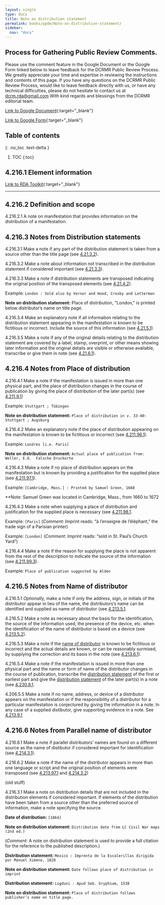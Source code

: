 ```yaml
---
layout: single
type: docs
title: Note on distribution statement
permalink: books/ppdm/Note-on-distribution-statement/
sidebar:
  nav: "docs"
---
```



## Process for Gathering Public Review Comments.
Please use the comment feature in the Google Document or the Google Form linked below to leave feedback for the DCRMR Public Review Process.  We greatly appreciate your time and expertise in reviewing the instructions and contents of this page.  If you have any questions on the DCRMR Public Review Process, would like to leave feedback directly with us, or have any technical difficulties, please do not hesitate to contact us at dcrm.rda@gmail.com  With kind regards and blessings from the DCRMR editorial team.

[Link to Google Document](https://docs.google.com/document/d/1_Gh-JT9voqgvhE2uBjVDrTsmdvDIldJTfzdWthVHq8g/edit#heading=h.rkgo3gie23qj){:target="_blank"}

[Link to Google Form](https://docs.google.com/forms/d/e/1FAIpQLSdNtJkbY1mngdTcvCoB7zZcpaIuuKHvlbyiidP-QunDy14VcQ/viewform){:target="_blank"}

## Table of contents
{: .no_toc .text-delta }

1. TOC
{:toc}


## 4.216.1 Element information

[Link to RDA Toolkit](https://beta.rdatoolkit.org/Content/Index?externalId=en-US_ala-c00aea47-ad2e-36bd-b358-6a8389c5dc62){:target="_blank"}

---

## 4.216.2 Definition and scope

<a name="4.216.2.1">4.216.2.1</a> A note on manifestation that provides information on the distribution of a manifestation.

## 4.216.3 Notes from Distribution statements

<a name="4.216.3.1">4.216.3.1</a>  Make a note if any part of the distribution statement is taken from a source other than the title page (see [4.21.3.2](/DCRMR/books/ppdm/Distribution-statement/#4.21.3.2)).

<a name="4.216.3.2">4.216.3.2</a> Make a note about information not transcribed in the distribution statement if considered important (see [4.21.3.3](/DCRMR/books/ppdm/Distribution-statement/#4.21.3.3)).

<a name="4.216.3.3">4.216.3.3</a> Make a note if distribution statements are transposed indicating the original position of the transposed elements (see [4.21.4.2](/DCRMR/books/ppdm/Distribution-statement/#4.21.4.2)).

Example: `London : Sold also by Vernor and Hood, Crosby and Letterman`

**Note on distribution statement:** Place of distribution, "London," is printed below distributor’s name on title page.

<a name="4.216.3.4">4.216.3.4</a> Make an explanatory note if all information relating to the distribution statement appearing in the manifestation is known to be fictitious or incorrect. Include the source of this information (see [4.21.5.1](/DCRMR/books/ppdm/Distribution-statement/#4.21.5.1)).

<a name="4.216.3.5">4.216.3.5</a> Make a note if any of the original details relating to the distribution statement are covered by a label, stamp, overprint, or other means showing later information and the original details are visible or otherwise available, transcribe or give them in note (see [4.21.6.1](/DCRMR/books/ppdm/Note-on-distribution-statement/#4.21.6.1)).

## 4.216.4 Notes from Place of distribution

<a name="4.216.4.1">4.216.4.1</a> Make a note if the manifestation is issued in more than one physical part, and the place of distribution changes in the course of publication by giving the place of distribution of the later part(s) (see [4.211.9.1](/DCRMR/books/ppdm/Place-of-distribution/#4.211.9.1))

Example: `Stuttgart ; Tübingen`

**Note on distribution statement:** `Place of distribution in v. 33-40: Stuttgart ; Augsburg`

<a name="4.216.4.2">4.216.4.2</a> Make an explanatory note if the place of distribution appearing on the manifestation is known to be fictitious or incorrect (see [4.211.96.1](/DCRMR/books/ppdm/Place-of-distribution/#4.221.96.1)).

Example: `Londres [i.e. Paris]`

**Note on distribution statement:** `Actual place of publication from: Weller, E.O.  Falsche Druckorte`

<a name="4.216.4.3">4.216.4.3</a> Make a note if no place of distribution appears on the manifestation but is known by providing a justification for the supplied place (see [4.211.97.1](/DCRMR/books/ppdm/Place-of-distribution/#4.221.97.1)).

Example: `[Cambridge, Mass.] : Printed by Samuel Green, 1668`

**Note: Samuel Green was located in Cambridge, Mass., from 1660 to 1672

<a name="4.216.4.3">4.216.4.3</a> Make a note when supplying a place of distribution and justification for the supplied place is necessary (see [4.211.98.1](/DCRMR/books/ppdm/Place-of-distribution/#4.221.98.1).

Example: `[Paris]`
(*Comment:* Imprint reads: “à l’enseigne de l’éléphant,” the trade sign of a Parisian printer)

Example: `[London]`
(*Comment:* Imprint reads: “sold in St. Paul’s Church Yard”)

<a name="4.216.4.4">4.216.4.4</a> Make a note if the reason for supplying the place is not apparent from the rest of the description to indicate the source of the information (see [4.211.99.3](/DCRMR/books/ppdm/Place-of-distribution/#4.211.99.3)).

Example: `Place of publication suggested by Alden`

## 4.216.5 Notes from Name of distributor

<a name="4.216.5.1">4.216.5.1</a> *Optionally,* make a note if only the address, sign, or initials of the distributor appear in lieu of the name, the distributors’s name can be identified and supplied as name of distributor (see [4.213.5.1](/DCRMR/books/ppdm/Name-of-distributor/#4.213.5.1).

<a name="4.216.5.2">4.216.5.2</a> Make a note as necessary about the basis for the identification, the source of the information used, the presence of the device, etc. when the identification of the name of distributor is based on a device (see [4.213.5.2](/DCRMR/books/ppdm/Name-of-distributor/#4.213.5.2)).

<a name="4.216.5.3">4.216.5.3</a> Make a note if the [name of distributor](/DCRMR/books/ppdm/Name-of-distributor/) is known to be fictitious or incorrect and the actual details are known, or can be reasonably surmised, by supplying the correction and its basis in the note (see [4.213.6.1](/DCRMR/books/ppdm/Name-of-distributor/#4.213.6.1)).

<a name="4.216.5.4">4.216.5.4</a> Make a note if the manifestation is issued in more than one physical part and the name or form of name of the distributor changes in the course of publication, transcribe the [distribution statement](DCRMR/books/ppdm/Distribution-statement/#4.213.8.1) of the first or earliest part and give the [distribution statement](/DCRMR/books/ppdm/Distribution-statement/#4.213.8.1) of the later part(s) in a note (see [4.230.8.1](/DCRMR/books/ppdm/Name-of-publisher/#4.203.8.1).

<a name="4.216.5.5">4.206.5.5</a> Make a note if no name, address, or device of a distributor appears on the manifestation or if the responsibility of a distributor for a particular manifestation is conjectured by giving the information in a note. In any case of a supplied distibutor, give supporting evidence in a note. See [4.213.9.1](/DCRMR/books/ppdm/Name-of-distributor/#4.201.9.1)

## 4.216.6 Notes from Parallel name of distributor

<a name="4.216.6.1">4.216.6.1</a> Make a note if parallel distributors' names are found on a different source as the name of distibutor if considered important for identification (see [4.214.3.1](/DCRMR/books/ppdm/Parallel-name-of-distributor/#4.214.3.1)).

<a name="4.216.6.2">4.216.6.2</a> Make a note if the name of the distributor appears in more than one language or script and the original position of elements were transposed (see [4.213.97.1](/DCRMR/books/ppdm/Name-of-distributor/#4.213.97.1) and [4.214.3.2](/DCRMR/books/ppdm/Parallel-name-of-distributor/#4.214.3.2))




















(old stuff)

<a name="4.216.3.1">4.216.3.1</a> Make a note on distribution details that are not included in the distribution elements if considered important. If elements of the distribution have been taken from a source other than the preferred source of information, make a note specifying the source.

**Date of distribution:** `[1864]`

**Note on distribution statement:** `Distribution date from LC Civil War maps (2nd ed.)`

(*Comment:* A note on distribution statement is used to provide a full citation for the reference to the published description.)

**Distribution statement:** `Mexico : Imprenta de la Escalerillas dirigida por Manuel Ximeno, 1828`

**Note on distribution statement:** `Date follows place of distribution in imprint`

**Distribution statement:** `Lugduni : Apud Seb. Gryphium, 1538`

**Note on distribution statement:** `Place of distribution follows publisher’s name on title page.`
